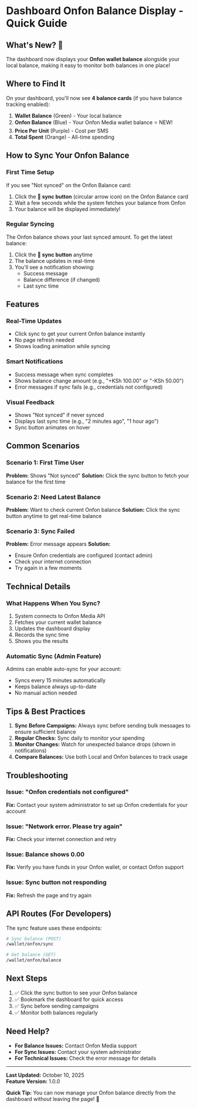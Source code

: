 # Dashboard Onfon Balance Display - Quick Guide

## What's New? 🎉

The dashboard now displays your **Onfon wallet balance** alongside your local balance, making it easy to monitor both balances in one place!

## Where to Find It

On your dashboard, you'll now see **4 balance cards** (if you have balance tracking enabled):

1. **Wallet Balance** (Green) - Your local balance
2. **Onfon Balance** (Blue) - Your Onfon Media wallet balance ⭐ NEW!
3. **Price Per Unit** (Purple) - Cost per SMS
4. **Total Spent** (Orange) - All-time spending

## How to Sync Your Onfon Balance

### First Time Setup

If you see "Not synced" on the Onfon Balance card:

1. Click the **🔄 sync button** (circular arrow icon) on the Onfon Balance card
2. Wait a few seconds while the system fetches your balance from Onfon
3. Your balance will be displayed immediately!

### Regular Syncing

The Onfon balance shows your last synced amount. To get the latest balance:

1. Click the **🔄 sync button** anytime
2. The balance updates in real-time
3. You'll see a notification showing:
   - Success message
   - Balance difference (if changed)
   - Last sync time

## Features

### Real-Time Updates
- Click sync to get your current Onfon balance instantly
- No page refresh needed
- Shows loading animation while syncing

### Smart Notifications
- Success message when sync completes
- Shows balance change amount (e.g., "+KSh 100.00" or "-KSh 50.00")
- Error messages if sync fails (e.g., credentials not configured)

### Visual Feedback
- Shows "Not synced" if never synced
- Displays last sync time (e.g., "2 minutes ago", "1 hour ago")
- Sync button animates on hover

## Common Scenarios

### Scenario 1: First Time User
**Problem:** Shows "Not synced"
**Solution:** Click the sync button to fetch your balance for the first time

### Scenario 2: Need Latest Balance
**Problem:** Want to check current Onfon balance
**Solution:** Click the sync button anytime to get real-time balance

### Scenario 3: Sync Failed
**Problem:** Error message appears
**Solution:** 
- Ensure Onfon credentials are configured (contact admin)
- Check your internet connection
- Try again in a few moments

## Technical Details

### What Happens When You Sync?

1. System connects to Onfon Media API
2. Fetches your current wallet balance
3. Updates the dashboard display
4. Records the sync time
5. Shows you the results

### Automatic Sync (Admin Feature)

Admins can enable auto-sync for your account:
- Syncs every 15 minutes automatically
- Keeps balance always up-to-date
- No manual action needed

## Tips & Best Practices

1. **Sync Before Campaigns:** Always sync before sending bulk messages to ensure sufficient balance
2. **Regular Checks:** Sync daily to monitor your spending
3. **Monitor Changes:** Watch for unexpected balance drops (shown in notifications)
4. **Compare Balances:** Use both Local and Onfon balances to track usage

## Troubleshooting

### Issue: "Onfon credentials not configured"
**Fix:** Contact your system administrator to set up Onfon credentials for your account

### Issue: "Network error. Please try again"
**Fix:** Check your internet connection and retry

### Issue: Balance shows 0.00
**Fix:** Verify you have funds in your Onfon wallet, or contact Onfon support

### Issue: Sync button not responding
**Fix:** Refresh the page and try again

## API Routes (For Developers)

The sync feature uses these endpoints:

```bash
# Sync balance (POST)
/wallet/onfon/sync

# Get balance (GET)
/wallet/onfon/balance
```

## Next Steps

1. ✅ Click the sync button to see your Onfon balance
2. ✅ Bookmark the dashboard for quick access
3. ✅ Sync before sending campaigns
4. ✅ Monitor both balances regularly

## Need Help?

- **For Balance Issues:** Contact Onfon Media support
- **For Sync Issues:** Contact your system administrator
- **For Technical Issues:** Check the error message for details

---

**Last Updated:** October 10, 2025  
**Feature Version:** 1.0.0

**Quick Tip:** You can now manage your Onfon balance directly from the dashboard without leaving the page! 🚀

